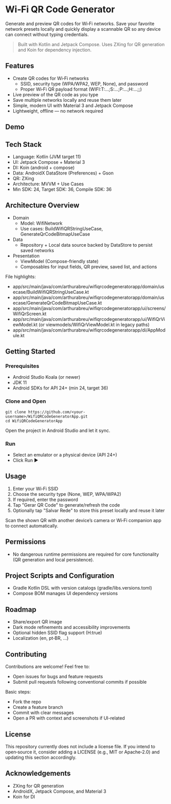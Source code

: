 # Wi‑Fi QR Code Generator

Generate and preview QR codes for Wi‑Fi networks. Save your favorite network presets locally and quickly display a scannable QR so any device can connect without typing credentials.

> Built with Kotlin and Jetpack Compose. Uses ZXing for QR generation and Koin for dependency injection.


## Features
- Create QR codes for Wi‑Fi networks
  - SSID, security type (WPA/WPA2, WEP, None), and password
  - Proper Wi‑Fi QR payload format (WIFI:T:...;S:...;P:...;H:...;;)
- Live preview of the QR code as you type
- Save multiple networks locally and reuse them later
- Simple, modern UI with Material 3 and Jetpack Compose
- Lightweight, offline — no network required


## Demo

<!-- Optionally add screenshots or a short GIF of the app in action -->
<!--
<p align="center">
  <img src="docs/screenshot_home.png" width="320" alt="Home screen" />
  <img src="docs/screenshot_qr.png" width="320" alt="QR preview" />
</p>
-->


## Tech Stack
- Language: Kotlin (JVM target 11)
- UI: Jetpack Compose + Material 3
- DI: Koin (android + compose)
- Data: AndroidX DataStore (Preferences) + Gson
- QR: ZXing
- Architecture: MVVM + Use Cases
- Min SDK: 24, Target SDK: 36, Compile SDK: 36


## Architecture Overview
- Domain
  - Model: WifiNetwork
  - Use cases: BuildWifiQRStringUseCase, GenerateQrCodeBitmapUseCase
- Data
  - Repository + Local data source backed by DataStore to persist saved networks
- Presentation
  - ViewModel (Compose-friendly state)
  - Composables for input fields, QR preview, saved list, and actions

File highlights:
- app/src/main/java/com/arthurabreu/wifiqrcodegeneratorapp/domain/usecase/BuildWifiQRStringUseCase.kt
- app/src/main/java/com/arthurabreu/wifiqrcodegeneratorapp/domain/usecase/GenerateQrCodeBitmapUseCase.kt
- app/src/main/java/com/arthurabreu/wifiqrcodegeneratorapp/ui/screens/WifiQrScreen.kt
- app/src/main/java/com/arthurabreu/wifiqrcodegeneratorapp/ui/WifiQrViewModel.kt (or viewmodels/WifiQrViewModel.kt in legacy paths)
- app/src/main/java/com/arthurabreu/wifiqrcodegeneratorapp/di/AppModule.kt


## Getting Started

### Prerequisites
- Android Studio Koala (or newer)
- JDK 11
- Android SDKs for API 24+ (min 24, target 36)

### Clone and Open
```
git clone https://github.com/<your-username>/WifiQRCodeGeneratorApp.git
cd WifiQRCodeGeneratorApp
```
Open the project in Android Studio and let it sync.

### Run
- Select an emulator or a physical device (API 24+)
- Click Run ▶


## Usage
1. Enter your Wi‑Fi SSID
2. Choose the security type (None, WEP, WPA/WPA2)
3. If required, enter the password
4. Tap "Gerar QR Code" to generate/refresh the code
5. Optionally tap "Salvar Rede" to store this preset locally and reuse it later

Scan the shown QR with another device’s camera or Wi‑Fi companion app to connect automatically.


## Permissions
- No dangerous runtime permissions are required for core functionality (QR generation and local persistence).


## Project Scripts and Configuration
- Gradle Kotlin DSL with version catalogs (gradle/libs.versions.toml)
- Compose BOM manages UI dependency versions


## Roadmap
- Share/export QR image
- Dark mode refinements and accessibility improvements
- Optional hidden SSID flag support (H:true)
- Localization (en, pt‑BR, …)


## Contributing
Contributions are welcome! Feel free to:
- Open issues for bugs and feature requests
- Submit pull requests following conventional commits if possible

Basic steps:
- Fork the repo
- Create a feature branch
- Commit with clear messages
- Open a PR with context and screenshots if UI-related


## License
This repository currently does not include a license file. If you intend to open‑source it, consider adding a LICENSE (e.g., MIT or Apache‑2.0) and updating this section accordingly.


## Acknowledgements
- ZXing for QR generation
- AndroidX, Jetpack Compose, and Material 3
- Koin for DI
